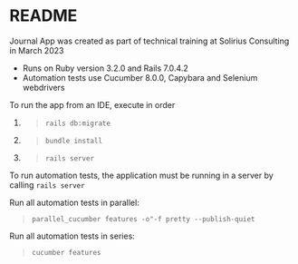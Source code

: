 # README

Journal App was created as part of technical training at Solirius Consulting in March 2023

* Runs on Ruby version 3.2.0 and Rails 7.0.4.2
* Automation tests use Cucumber 8.0.0, Capybara and Selenium webdrivers


To run the app from an IDE, execute in order
1) > `rails db:migrate`

2) > `bundle install`
    
3) > `rails server` 
   
To run automation tests, the application must be running in a server by calling `rails server` 

Run all automation tests in parallel:
>  `parallel_cucumber features -o"-f pretty --publish-quiet`

Run all automation tests in series:
> `cucumber features` 